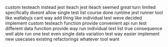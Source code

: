 custom testeach instead jest iteach jest iteach seemed great turn limited specifically doesnt allow single test list course done runtime jest runner tool like wallabyjs cant way add thing like individual test weve decided implement custom testeach function provide convenient api run test different data function provide way run individual test list true consequence well able run one test even single data variation test way easier implement new usecases existing refactorings whatever tool want